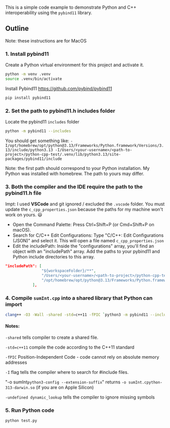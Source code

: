 This is a simple code example to demonstrate Python and C++ interoperability using the `pybind11` library.

## Outline

Note: these instructions are for MacOS

### 1. Install pybind11

Create a Python virtual environment for this project and activate it.

```bash
python -m venv .venv
source .venv/bin/activate
```

Install Pybind11 https://github.com/pybind/pybind11

```bash
pip install pybind11
```

### 2. Set the path to pybind11.h includes folder

Locate the pybind11 `includes` folder

```bash
python -m pybind11 --includes
```

You should get something like: 
`-I/opt/homebrew/opt/python@3.13/Frameworks/Python.framework/Versions/3.13/include/python3.13 -I/Users/<your-username>/<path-to-project>/python-cpp-test/.venv/lib/python3.13/site-packages/pybind11/include`

Note: the first path should correspond to your Python installation. My Python was installed with homebrew. The path to yours may differ.

### 3. Both the compiler and the IDE require the path to the pybind11.h file

Impt: I used **VSCode** and git ignored / excluded the `.vscode` folder. 
You must update the `c_cpp_properties.json` because the paths for my machine won't work on yours. 😃

- Open the Command Palette: Press Ctrl+Shift+P (or Cmd+Shift+P on macOS).
- Search for C/C++ Edit Configurations: Type "C/C++: Edit Configurations (JSON)" and select it. This will open a file named `c_cpp_properties.json`
- Edit the includePath: Inside the "configurations" array, you'll find an object with an "includePath" array. Add the paths to your pybind11 and Python include directories to this array.

```json
"includePath": [
                "${workspaceFolder}/**",
                "/Users/<your-username>/<path-to-project>/python-cpp-test/.venv/lib/python3.13/site-packages/pybind11/include",
                "/opt/homebrew/opt/python@3.13/Frameworks/Python.framework/Versions/3.13/include/python3.13",
            ],
```

### 4. Compile `sumInt.cpp` into a shared library that Python can import

```bash
clang++ -O3 -Wall -shared -std=c++11 -fPIC `python3 -m pybind11 --includes` sumInt.cpp -o sumInt`python3-config --extension-suffix` -undefined dynamic_lookup
```

#### Notes: 

`-shared` 
tells compiler to create a shared file. 

`-std=c++11`
 compile the code according to the C++11 standard

`-fPIC`
Position-Independent Code -  code cannot rely on absolute memory addresses

`-I` flag tells the compiler where to search for #include files.

"-o sumInt`python3-config --extension-suffix`" 
returns `-o sumInt.cpython-313-darwin.so` (if you are on Apple Silicon)

`-undefined dynamic_lookup`
tells the compiler to ignore missing symbols

### 5. Run Python code

```bash
python test.py
```